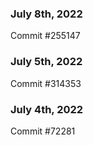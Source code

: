 ### July 8th, 2022

Commit #255147

### July 5th, 2022

Commit #314353


### July 4th, 2022

Commit #72281
